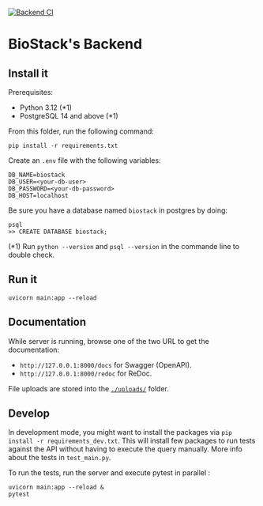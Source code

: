 [![Backend CI](https://github.com/berdal84/biostack/actions/workflows/python.yml/badge.svg)](https://github.com/berdal84/biostack/actions/workflows/python.yml)


# BioStack's Backend

## Install it

Prerequisites:
- Python 3.12 (*1)
- PostgreSQL 14 and above (*1)

From this folder, run the following command:

```
pip install -r requirements.txt
```

Create an `.env` file with the following variables:
```
DB_NAME=biostack
DB_USER=<your-db-user>
DB_PASSWORD=<your-db-password>
DB_HOST=localhost
```
Be sure you have a database named `biostack` in postgres by doing:

```
psql
>> CREATE DATABASE biostack;
```

(*1) Run `python --version` and `psql --version` in the commande line  to double check.

## Run it

```
uvicorn main:app --reload
```

## Documentation

While server is running, browse one of the two URL to get the documentation:

- `http://127.0.0.1:8000/docs` for Swagger (OpenAPI).
- `http://127.0.0.1:8000/redoc` for ReDoc.

File uploads are stored into the [`./uploads/`](./uploads) folder.


## Develop

In development mode, you might want to install the packages via `pip install -r requirements_dev.txt`. This will install few packages to run tests against the API without having to execute the query manually. More info about the tests in `test_main.py`.

To run the tests, run the server and execute pytest in parallel :

```
uvicorn main:app --reload &
pytest
```
